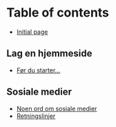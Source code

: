 # Table of contents

* [Initial page](README.md)

## Lag en hjemmeside

* [Før du starter...](lag-en-hjemmeside/for-du-starter....md)

## Sosiale medier

* [Noen ord om sosiale medier](sosiale-medier/noen-ord-om-sosiale-medier.md)
* [Retningslinjer](sosiale-medier/retningslinjer.md)

